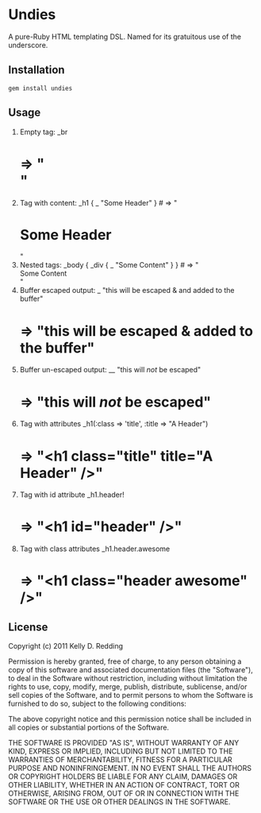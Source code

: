 # Undies
A pure-Ruby HTML templating DSL.  Named for its gratuitous use of the underscore.
## Installation
    gem install undies
## Usage
1. Empty tag:
    _br
    # => "<br />"
2. Tag with content:
    _h1 {
      _ "Some Header"
    } # => "<h1>Some Header</h1>"
3. Nested tags:
    _body {
      _div {
        _ "Some Content"
      }
    } # => "<body><div>Some Content</div></body>"
4. Buffer escaped output:
    _ "this will be escaped & and added to the buffer"
    # => "this will be escaped &amp; added to the buffer"
5. Buffer un-escaped output:
    __ "this will <em>not</em> be escaped"
    # => "this will <em>not</em> be escaped"
6. Tag with attributes
    _h1(:class => 'title', :title => "A Header")
    # => "<h1 class=\"title\" title=\"A Header\" />"
7. Tag with id attribute
    _h1.header!
    # => "<h1 id=\"header\" />"
8. Tag with class attributes
    _h1.header.awesome
    # => "<h1 class=\"header awesome\" />"

## License

Copyright (c) 2011 Kelly D. Redding

Permission is hereby granted, free of charge, to any person
obtaining a copy of this software and associated documentation
files (the "Software"), to deal in the Software without
restriction, including without limitation the rights to use,
copy, modify, merge, publish, distribute, sublicense, and/or sell
copies of the Software, and to permit persons to whom the
Software is furnished to do so, subject to the following
conditions:

The above copyright notice and this permission notice shall be
included in all copies or substantial portions of the Software.

THE SOFTWARE IS PROVIDED "AS IS", WITHOUT WARRANTY OF ANY KIND,
EXPRESS OR IMPLIED, INCLUDING BUT NOT LIMITED TO THE WARRANTIES
OF MERCHANTABILITY, FITNESS FOR A PARTICULAR PURPOSE AND
NONINFRINGEMENT. IN NO EVENT SHALL THE AUTHORS OR COPYRIGHT
HOLDERS BE LIABLE FOR ANY CLAIM, DAMAGES OR OTHER LIABILITY,
WHETHER IN AN ACTION OF CONTRACT, TORT OR OTHERWISE, ARISING
FROM, OUT OF OR IN CONNECTION WITH THE SOFTWARE OR THE USE OR
OTHER DEALINGS IN THE SOFTWARE.
